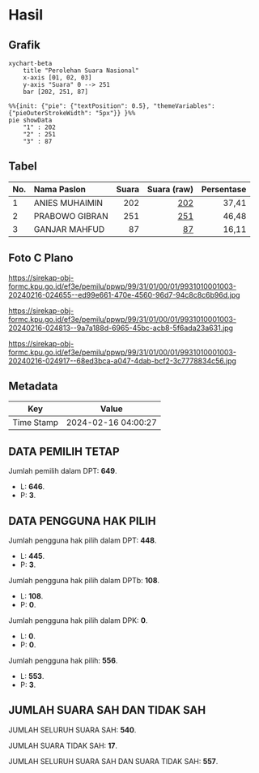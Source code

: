 # Hasil

## Grafik

```mermaid
xychart-beta
    title "Perolehan Suara Nasional"
    x-axis [01, 02, 03]
    y-axis "Suara" 0 --> 251
    bar [202, 251, 87]
```

```mermaid
%%{init: {"pie": {"textPosition": 0.5}, "themeVariables": {"pieOuterStrokeWidth": "5px"}} }%%
pie showData
    "1" : 202
    "2" : 251
    "3" : 87
```

## Tabel

| No. | Nama Paslon    | Suara | Suara (raw) | Persentase |
|:--- |:-------------- | -----:| -----------:| ----------:|
| 1   | ANIES MUHAIMIN | 202   | [202][p-1]  | 37,41      |
| 2   | PRABOWO GIBRAN | 251   | [251][p-2]  | 46,48      |
| 3   | GANJAR MAHFUD  | 87    | [87][p-3]   | 16,11      |


[p-1]: https://github.com/gigit-pemilu/pemilu-2024/blob/main/pilpres/hitung-suara/sub/99-luar-negeri/sub/31-dakar-senegal/sub/01-dakar-senegal/sub/0001-dakar-senegal/sub/003-ksk-001/sub/paslon-1.txt
[p-2]: https://github.com/gigit-pemilu/pemilu-2024/blob/main/pilpres/hitung-suara/sub/99-luar-negeri/sub/31-dakar-senegal/sub/01-dakar-senegal/sub/0001-dakar-senegal/sub/003-ksk-001/sub/paslon-2.txt
[p-3]: https://github.com/gigit-pemilu/pemilu-2024/blob/main/pilpres/hitung-suara/sub/99-luar-negeri/sub/31-dakar-senegal/sub/01-dakar-senegal/sub/0001-dakar-senegal/sub/003-ksk-001/sub/paslon-3.txt

## Foto C Plano

https://sirekap-obj-formc.kpu.go.id/ef3e/pemilu/ppwp/99/31/01/00/01/9931010001003-20240216-024655--ed99e661-470e-4560-96d7-94c8c8c6b96d.jpg

https://sirekap-obj-formc.kpu.go.id/ef3e/pemilu/ppwp/99/31/01/00/01/9931010001003-20240216-024813--9a7a188d-6965-45bc-acb8-5f6ada23a631.jpg

https://sirekap-obj-formc.kpu.go.id/ef3e/pemilu/ppwp/99/31/01/00/01/9931010001003-20240216-024917--68ed3bca-a047-4dab-bcf2-3c7778834c56.jpg


## Metadata

| Key        | Value               |
| ---------- | ------------------- |
| Time Stamp | 2024-02-16 04:00:27 |


## DATA PEMILIH TETAP

Jumlah pemilih dalam DPT: **649**.
 * L: **646**.
 * P: **3**.

## DATA PENGGUNA HAK PILIH

Jumlah pengguna hak pilih dalam DPT: **448**.
 * L: **445**.
 * P: **3**.

Jumlah pengguna hak pilih dalam DPTb: **108**.
 * L: **108**.
 * P: **0**.

Jumlah pengguna hak pilih dalam DPK: **0**.
 * L: **0**.
 * P: **0**.

Jumlah pengguna hak pilih: **556**.
 * L: **553**.
 * P: **3**.

## JUMLAH SUARA SAH DAN TIDAK SAH

JUMLAH SELURUH SUARA SAH: **540**.

JUMLAH SUARA TIDAK SAH: **17**.

JUMLAH SELURUH SUARA SAH DAN SUARA TIDAK SAH: **557**.


